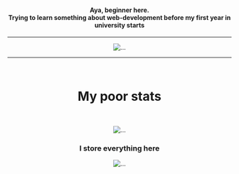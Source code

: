 <h4 align="middle">
  Aya, beginner here. <br>
  Trying to learn something about web-development before my first year in university starts
</h4>

<!-- i dont know how to style this shit so enjoy h1-5 BASED 😶‍🌫️ -->

---
<div align="center">
  <img src="https://c.tenor.com/NmH01DJCHL0AAAAC/monkey-funny-animals.gif" alt="...">
</div>

---
<br>

<h1 align="center">My poor stats</h1>

<br>

<p align="middle">
  <img alt="..." src="https://github-readme-stats.vercel.app/api?username=qvarkk&hide=issues,prs&theme=swift&locale=ja">
</p>

<h3 align="center">I store everything here</h3>

<p align="middle">
  <img alt="..." src="https://github-readme-stats.vercel.app/api/pin/?username=qvarkk&repo=the_path&theme=swift&locale=ja">
</p>

